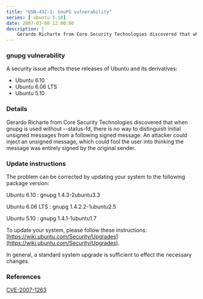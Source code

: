 ```yaml
---
title: "USN-432-1: GnuPG vulnerability"
series: [ ubuntu-5.10]
date: 2007-03-08 12:00:00
description: |
    Gerardo Richarte from Core Security Technologies discovered that when  gnupg is used without --status-fd, there is no way to distinguish  initial unsigned messages from a following signed message.  An attacker  could inject an unsigned message, which could fool the user into  thinking the message was entirely signed by the original sender.
--- 
```

 
 


### gnupg vulnerability

A security issue affects these releases of Ubuntu and its derivatives:

* Ubuntu 6.10
* Ubuntu 6.06 LTS
* Ubuntu 5.10

### Details

Gerardo Richarte from Core Security Technologies discovered that when gnupg is used without --status-fd, there is no way to distinguish initial unsigned messages from a following signed message. An attacker could inject an unsigned message, which could fool the user into thinking the message was entirely signed by the original sender.

### Update instructions

The problem can be corrected by updating your system to the following package version:

Ubuntu 6.10
 : gnupg <span>1.4.3-2ubuntu3.3</span>

Ubuntu 6.06 LTS
 : gnupg <span>1.4.2.2-1ubuntu2.5</span>

Ubuntu 5.10
 : gnupg <span>1.4.1-1ubuntu1.7</span>

To update your system, please follow these instructions: [https://wiki.ubuntu.com/Security/Upgrades](https://wiki.ubuntu.com/Security/Upgrades).

In general, a standard system upgrade is sufficient to effect the necessary changes.

### References

 
 [CVE-2007-1263](http://people.ubuntu.com/~ubuntu-security/cve/CVE-2007-1263)
 

